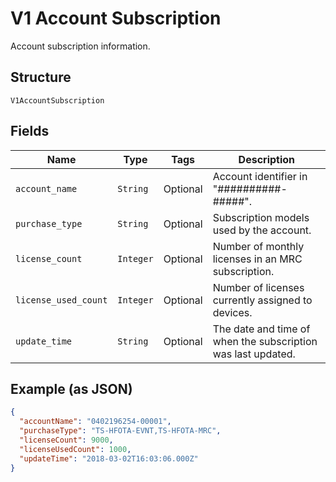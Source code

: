 
# V1 Account Subscription

Account subscription information.

## Structure

`V1AccountSubscription`

## Fields

| Name | Type | Tags | Description |
|  --- | --- | --- | --- |
| `account_name` | `String` | Optional | Account identifier in "##########-#####". |
| `purchase_type` | `String` | Optional | Subscription models used by the account. |
| `license_count` | `Integer` | Optional | Number of monthly licenses in an MRC subscription. |
| `license_used_count` | `Integer` | Optional | Number of licenses currently assigned to devices. |
| `update_time` | `String` | Optional | The date and time of when the subscription was last updated. |

## Example (as JSON)

```json
{
  "accountName": "0402196254-00001",
  "purchaseType": "TS-HFOTA-EVNT,TS-HFOTA-MRC",
  "licenseCount": 9000,
  "licenseUsedCount": 1000,
  "updateTime": "2018-03-02T16:03:06.000Z"
}
```

